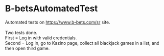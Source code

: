 # B-betsAutomatedTest<br>
Automated tests on https://www.b-bets.com/sr site.<br>
 <br>
Two tests done. <br>
First = Log in with valid credentials. <br>
Second = Log in, go to Kazino page, collect all blackjack games in a list, and then open third game. 
